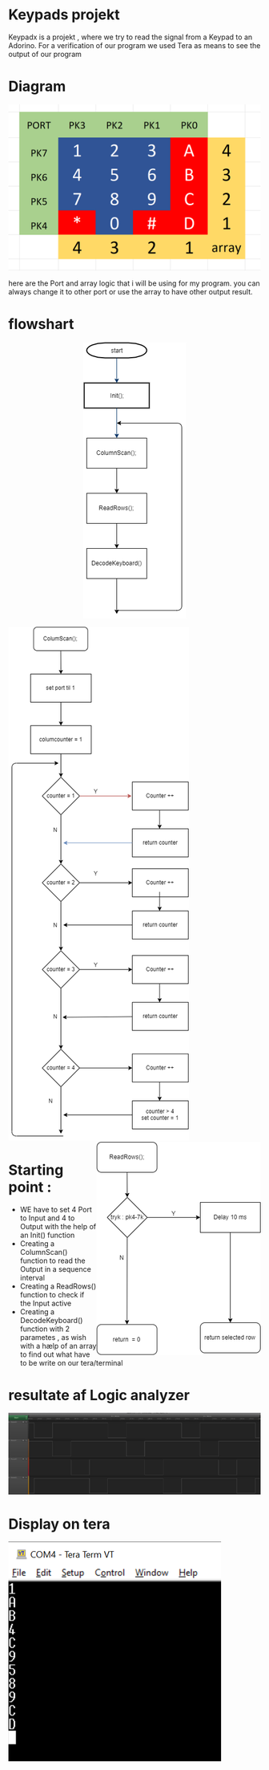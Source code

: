 # Keypads projekt

Keypadx is a projekt , where we try to read the signal from a Keypad to an Adorino.
For a verification of our program we used Tera as means to see the output of our program

# Diagram

![diagram](Diagram.PNG)

here are the Port and array logic that i will be using for my program.
you can always change it to other port or use the array to have other output result.

# flowshart

<p align="center">
  <img src="maindiagram.png">
</p>


![column flow](Columnflow.png)   <img align="right"  src="Readrowflow.png">

# Starting point :

- WE have to set 4 Port to Input and 4 to Output with the help of an Init() function 
- Creating a ColumnScan() function to read the Output in a sequence interval
- Creating a ReadRows() function to check if the Input active
- Creating a DecodeKeyboard() function with 2 parametes , as wish with a hælp of an array to find out what have to be write on our tera/terminal



# resultate af Logic analyzer

![logic billede](Udklip.PNG)

# Display on tera

![tera result](tera.PNG)

